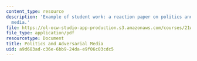```yaml
---
content_type: resource
description: 'Example of student work: a reaction paper on politics and adversarial
  media.'
file: https://ol-ocw-studio-app-production.s3.amazonaws.com/courses/21w-784-becoming-digital-writing-about-media-change-fall-2009/a9d683adc36e6bb924dae9f06c03cdc5_MIT21W_784F09_Campaign_Ad.pdf
file_type: application/pdf
resourcetype: Document
title: Politics and Adversarial Media
uid: a9d683ad-c36e-6bb9-24da-e9f06c03cdc5
---
```

